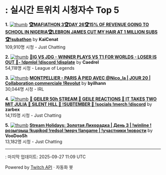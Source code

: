 # : 실시간 트위치 시청자수 Top 5

**1.** [![thumb](https://static-cdn.jtvnw.net/previews-ttv/live_user_kaicenat-320x180.jpg)](https://twitch.tv/KaiCenat)
**[🏆MAFIATHON 3🏆DAY 26🏆15% OF REVENUE GOING TO SCHOOL IN NIGERIA🏆LEBRON JAMES CUT MY HAIR AT 1 MILLION SUBS🏆!subathon](https://twitch.tv/KaiCenat)** by **KaiCenat**<br>109,910명 시청  - Just Chatting

**2.** [![thumb](https://static-cdn.jtvnw.net/previews-ttv/live_user_caedrel-320x180.jpg)](https://twitch.tv/Caedrel)
**[🔴IG VS JDG - WINNER PLAYS VS T1 FOR WORLDS - LOSER IS OUT 🔴-  !dpmlol !discord !displate](https://twitch.tv/Caedrel)** by **Caedrel**<br>54,118명 시청  - League of Legends

**3.** [![thumb](https://static-cdn.jtvnw.net/previews-ttv/live_user_byilhann-320x180.jpg)](https://twitch.tv/byilhann)
**[MONTPELLIER - PARIS À PIED AVEC @Nico_la | JOUR 20 | Collaboration commerciale !Revolut](https://twitch.tv/byilhann)** by **byilhann**<br>30,044명 시청  - IRL

**4.** [![thumb](https://static-cdn.jtvnw.net/previews-ttv/live_user_zarbex-320x180.jpg)](https://twitch.tv/zarbex)
**[🤏 GEILER 50h STREAM 🤏 GEILE REACTIONS 🤏 IT TAKES TWO MIT JULIA 🤏 SILENT HILL 🤏 !SUBTEMBER 🤏 !socials !merch !discord](https://twitch.tv/zarbex)** by **zarbex**<br>14,115명 시청  - Just Chatting

**5.** [![thumb](https://static-cdn.jtvnw.net/previews-ttv/live_user_voodoosh-320x180.jpg)](https://twitch.tv/VooDooSh)
**[Stream Holidays: Золотая Лихорадка | День 3 | !winline !розыгрыш !kupikod !redsol !мерч  !langame | !участники !новости](https://twitch.tv/VooDooSh)** by **VooDooSh**<br>13,182명 시청  - Just Chatting


---
: 마지막 업데이트: 2025-09-27 11:09 UTC

Powered by [Twitch API](https://dev.twitch.tv/docs/api/reference) · 자동화 봇